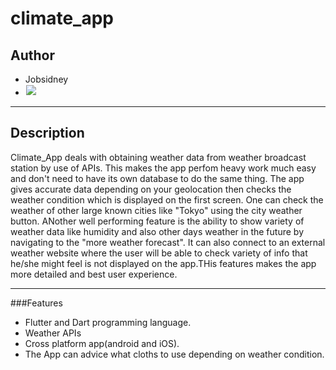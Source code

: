 # climate_app

## Author
- Jobsidney
- [<img style="border: 1px solid white;" src="./Assets/images/job.png">](https://github.com/Jobsidney/)

***
## Description
Climate_App deals with obtaining weather data from weather broadcast station by use of APIs. This makes the app perfom heavy work much easy and don't need to have its own database to do the same thing.
The app gives accurate data depending on your geolocation then checks the weather condition which is displayed on the first screen. One can check the weather of other large known cities like "Tokyo" using the city weather button. 
ANother well performing feature is the ability to show variety of weather data like humidity and also other days weather in the future by navigating to the "more weather forecast". It can also connect to an external weather website where the user will be able to check variety of info that he/she might feel is not displayed on the app.THis features makes the app more detailed and best user experience.
***
###Features
- Flutter and Dart programming language.
- Weather APIs
- Cross platform app(android and iOS).
- The App can advice what cloths to use depending on weather condition.


